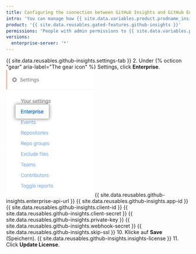 ```yaml
---
title: Configuring the connection between GitHub Insights and GitHub Enterprise
intro: 'You can manage how {{ site.data.variables.product.prodname_insights }} connects to {{ site.data.variables.product.prodname_enterprise }}.'
product: '{{ site.data.reusables.gated-features.github-insights }}'
permissions: 'People with admin permissions to {{ site.data.variables.product.prodname_insights }} can configure the connection to {{ site.data.variables.product.prodname_enterprise }}.'
versions:
  enterprise-server: '*'
---
```


{{ site.data.reusables.github-insights.settings-tab }}
2. Under
{% octicon "gear" aria-label="The gear icon" %} Settings, click **Enterprise**.
  ![Enterprise tab](/assets/images/help/insights/enterprise-tab.png)
{{ site.data.reusables.github-insights.enterprise-api-url }}
{{ site.data.reusables.github-insights.app-id }}
{{ site.data.reusables.github-insights.client-id }}
{{ site.data.reusables.github-insights.client-secret }}
{{ site.data.reusables.github-insights.private-key }}
{{ site.data.reusables.github-insights.webhook-secret }}
{{ site.data.reusables.github-insights.skip-ssl }}
10. Klicke auf **Save** (Speichern).
{{ site.data.reusables.github-insights.insights-license }}
11. Click **Update License**.
